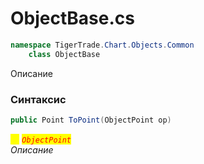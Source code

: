 
# ObjectBase.cs
```csharp
namespace TigerTrade.Chart.Objects.Common  
    class ObjectBase
```

Описание

### Синтаксис
```csharp
public Point ToPoint(ObjectPoint op)
```

<mark style="color:yellow;">`op`</mark> <mark style="color:red;">*`ObjectPoint`*</mark>  
 *Описание*  
  

                    
                    